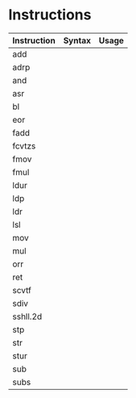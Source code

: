 # Instructions

| Instruction | Syntax      | Usage |
|-------------|-|-|
| add         | | |
| adrp        | | |
| and         | | |
| asr         | | |
| bl          | | |
| eor         | | |
| fadd        | | |
| fcvtzs      | | |
| fmov        | | |
| fmul        | | |
| ldur        | | |
| ldp         | | |
| ldr         | | |
| lsl         | | |
| mov         | | |
| mul         | | |
| orr         | | |
| ret         | | |
| scvtf       | | |
| sdiv        | | |
| sshll.2d    | | |
| stp         | | |
| str         | | |
| stur        | | |
| sub         | | |
| subs        | | |

